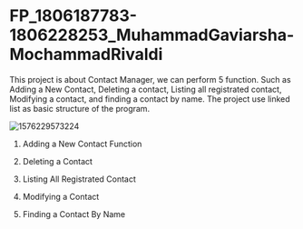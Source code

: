 # FP_1806187783-1806228253_MuhammadGaviarsha-MochammadRivaldi

This project is about Contact Manager, we can perform 5 function. Such as Adding a New Contact, Deleting a contact, Listing all registrated contact, Modifying a contact, and finding a contact by name. The project use linked list as basic structure of the program.

![1576229573224](https://user-images.githubusercontent.com/58845015/70790601-02735900-1dc8-11ea-8749-11e3001d920d.jpg)


1. Adding a New Contact Function


2. Deleting a Contact


3. Listing All Registrated Contact


4. Modifying a Contact



5. Finding a Contact By Name
